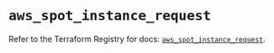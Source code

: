 # `aws_spot_instance_request`

Refer to the Terraform Registry for docs: [`aws_spot_instance_request`](https://registry.terraform.io/providers/hashicorp/aws/4.67.0/docs/resources/spot_instance_request).
